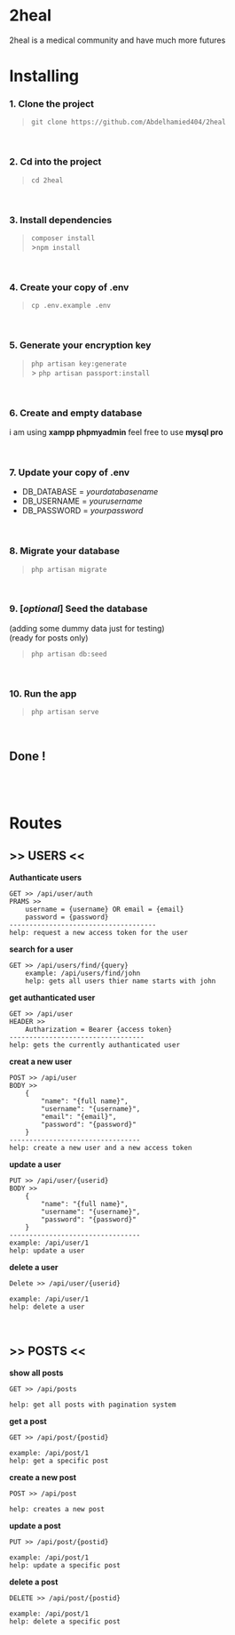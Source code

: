 # 2heal

2heal is a medical community and have much more futures

# Installing

### 1. Clone the project<br>

> `git clone https://github.com/Abdelhamied404/2heal`

<br/>

### 2. Cd into the project

> `cd 2heal`

<br/>

### 3. Install dependencies

> `composer install`<br> >`npm install`

<br/>

### 4. Create your copy of .env

> `cp .env.example .env`

<br/>

### 5. Generate your encryption key

> `php artisan key:generate`<br> > `php artisan passport:install`

<br/>

### 6. Create and empty database

i am using **xampp phpmyadmin** feel free to use **mysql pro**

<br/>

### 7. Update your copy of .env

-   DB_DATABASE = $your database name$
-   DB_USERNAME = $your username$
-   DB_PASSWORD = $your password$

<br/>

### 8. Migrate your database

> `php artisan migrate`

<br/>

### 9. [*optional*] Seed the database

(adding some dummy data just for testing)<br/>
(ready for posts only)

> `php artisan db:seed`

<br/>

### 10. Run the app

> `php artisan serve`

<br/>

## Done !

<br/>
<br/>

# Routes

## >> USERS <<

**Authanticate users**

```
GET >> /api/user/auth
PRAMS >>
    username = {username} OR email = {email}
    password = {password}
-------------------------------------
help: request a new access token for the user
```

**search for a user**

```
GET >> /api/users/find/{query}
    example: /api/users/find/john
    help: gets all users thier name starts with john
```

**get authanticated user**

```
GET >> /api/user
HEADER >>
    Autharization = Bearer {access token}
----------------------------------
help: gets the currently authanticated user
```

**creat a new user**

```
POST >> /api/user
BODY >>
    {
        "name": "{full name}",
        "username": "{username}",
        "email": "{email}",
        "password": "{password}"
    }
---------------------------------
help: create a new user and a new access token
```

**update a user**

```
PUT >> /api/user/{userid}
BODY >>
    {
        "name": "{full name}",
        "username": "{username}",
        "password": "{password}"
    }
---------------------------------
example: /api/user/1
help: update a user
```

**delete a user**

```
Delete >> /api/user/{userid}

example: /api/user/1
help: delete a user
```

<br>

## >> POSTS <<

**show all posts**

```
GET >> /api/posts

help: get all posts with pagination system
```

**get a post**

```
GET >> /api/post/{postid}

example: /api/post/1
help: get a specific post
```

**create a new post**

```
POST >> /api/post

help: creates a new post
```

**update a post**

```
PUT >> /api/post/{postid}

example: /api/post/1
help: update a specific post
```

**delete a post**

```
DELETE >> /api/post/{postid}

example: /api/post/1
help: delete a specific post
```
